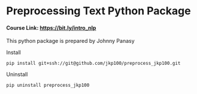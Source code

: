 # Preprocessing Text Python Package

#### Course Link: https://bit.ly/intro_nlp

This python package is prepared by Johnny Panasy

Install

`pip install git+ssh://git@github.com/jkp100/preprocess_jkp100.git`

Uninstall

`pip uninstall preprocess_jkp100`